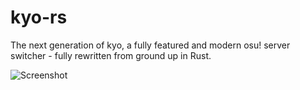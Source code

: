 # kyo-rs

The next generation of kyo, a fully featured and modern
osu! server switcher - fully rewritten from ground up in Rust.

![Screenshot](https://i.imgur.com/OaXd1KY.gif)
